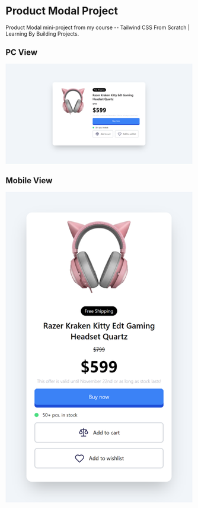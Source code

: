 # Product Modal Project

Product Modal mini-project from my course -- Tailwind CSS From Scratch | Learning By Building Projects. 

## PC View
![Alt text](images/pm.png)

## Mobile View
![Alt text](images/pm-m.png)